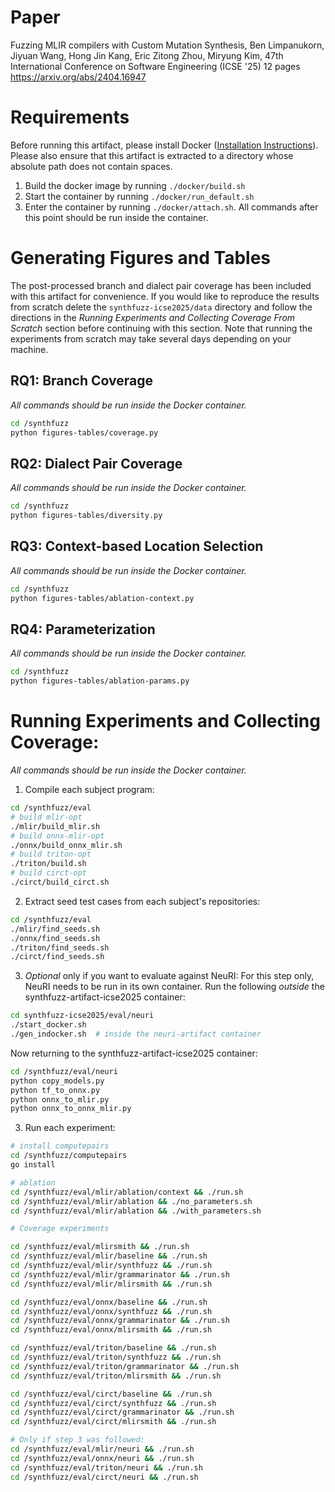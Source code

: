 # Paper 

Fuzzing MLIR compilers with Custom Mutation Synthesis, Ben Limpanukorn, Jiyuan Wang, Hong Jin Kang, Eric Zitong Zhou, Miryung Kim, 47th International Conference on Software Engineering (ICSE '25) 12 pages 
https://arxiv.org/abs/2404.16947


# Requirements

Before running this artifact, please install Docker ([Installation Instructions](https://docs.docker.com/engine/install/)).
Please also ensure that this artifact is extracted to a directory whose absolute path does not contain spaces.

1. Build the docker image by running `./docker/build.sh`
2. Start the container by running `./docker/run_default.sh`
3. Enter the container by running `./docker/attach.sh`. All commands after this point should be run inside the container.

# Generating Figures and Tables

The post-processed branch and dialect pair coverage has been included with this artifact for convenience.
If you would like to reproduce the results from scratch delete the `synthfuzz-icse2025/data` directory and follow the directions in the *Running Experiments and Collecting Coverage From Scratch* section before continuing with this section. Note that running the experiments from scratch may take several days depending on your machine.

## RQ1: Branch Coverage
*All commands should be run inside the Docker container.*

```bash
cd /synthfuzz
python figures-tables/coverage.py
```

## RQ2: Dialect Pair Coverage
*All commands should be run inside the Docker container.*

```bash
cd /synthfuzz
python figures-tables/diversity.py
```

## RQ3: Context-based Location Selection
*All commands should be run inside the Docker container.*

```bash
cd /synthfuzz
python figures-tables/ablation-context.py
```

## RQ4: Parameterization
*All commands should be run inside the Docker container.*

```bash
cd /synthfuzz
python figures-tables/ablation-params.py
```

# Running Experiments and Collecting Coverage:
*All commands should be run inside the Docker container.*

1. Compile each subject program:
```bash
cd /synthfuzz/eval
# build mlir-opt
./mlir/build_mlir.sh
# build onnx-mlir-opt
./onnx/build_onnx_mlir.sh
# build triton-opt
./triton/build.sh
# build circt-opt
./circt/build_circt.sh
```
2. Extract seed test cases from each subject's repositories:
```bash
cd /synthfuzz/eval
./mlir/find_seeds.sh
./onnx/find_seeds.sh
./triton/find_seeds.sh
./circt/find_seeds.sh
```

3. *Optional* only if you want to evaluate against NeuRI: For this step only, NeuRI needs to be run in its own container. 
Run the following *outside* the synthfuzz-artifact-icse2025 container:
```bash
cd synthfuzz-icse2025/eval/neuri
./start_docker.sh
./gen_indocker.sh  # inside the neuri-artifact container
```
Now returning to the synthfuzz-artifact-icse2025 container:
```bash
cd /synthfuzz/eval/neuri
python copy_models.py
python tf_to_onnx.py
python onnx_to_mlir.py
python onnx_to_onnx_mlir.py
```
3. Run each experiment:
```bash
# install computepairs
cd /synthfuzz/computepairs
go install

# ablation
cd /synthfuzz/eval/mlir/ablation/context && ./run.sh
cd /synthfuzz/eval/mlir/ablation && ./no_parameters.sh
cd /synthfuzz/eval/mlir/ablation && ./with_parameters.sh

# Coverage experiments

cd /synthfuzz/eval/mlirsmith && ./run.sh
cd /synthfuzz/eval/mlir/baseline && ./run.sh
cd /synthfuzz/eval/mlir/synthfuzz && ./run.sh
cd /synthfuzz/eval/mlir/grammarinator && ./run.sh
cd /synthfuzz/eval/mlir/mlirsmith && ./run.sh

cd /synthfuzz/eval/onnx/baseline && ./run.sh
cd /synthfuzz/eval/onnx/synthfuzz && ./run.sh
cd /synthfuzz/eval/onnx/grammarinator && ./run.sh
cd /synthfuzz/eval/onnx/mlirsmith && ./run.sh

cd /synthfuzz/eval/triton/baseline && ./run.sh
cd /synthfuzz/eval/triton/synthfuzz && ./run.sh
cd /synthfuzz/eval/triton/grammarinator && ./run.sh
cd /synthfuzz/eval/triton/mlirsmith && ./run.sh

cd /synthfuzz/eval/circt/baseline && ./run.sh
cd /synthfuzz/eval/circt/synthfuzz && ./run.sh
cd /synthfuzz/eval/circt/grammarinator && ./run.sh
cd /synthfuzz/eval/circt/mlirsmith && ./run.sh

# Only if step 3 was followed:
cd /synthfuzz/eval/mlir/neuri && ./run.sh
cd /synthfuzz/eval/onnx/neuri && ./run.sh
cd /synthfuzz/eval/triton/neuri && ./run.sh
cd /synthfuzz/eval/circt/neuri && ./run.sh
```
